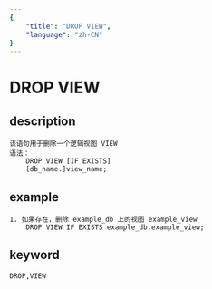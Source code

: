 ```yaml
---
{
    "title": "DROP VIEW",
    "language": "zh-CN"
}
---
```


<!-- 
Licensed to the Apache Software Foundation (ASF) under one
or more contributor license agreements.  See the NOTICE file
distributed with this work for additional information
regarding copyright ownership.  The ASF licenses this file
to you under the Apache License, Version 2.0 (the
"License"); you may not use this file except in compliance
with the License.  You may obtain a copy of the License at

  http://www.apache.org/licenses/LICENSE-2.0

Unless required by applicable law or agreed to in writing,
software distributed under the License is distributed on an
"AS IS" BASIS, WITHOUT WARRANTIES OR CONDITIONS OF ANY
KIND, either express or implied.  See the License for the
specific language governing permissions and limitations
under the License.
-->

# DROP VIEW
## description
    该语句用于删除一个逻辑视图 VIEW
    语法：
        DROP VIEW [IF EXISTS]
        [db_name.]view_name;
        
## example
    1. 如果存在，删除 example_db 上的视图 example_view
        DROP VIEW IF EXISTS example_db.example_view;
    
## keyword
    DROP,VIEW
    
